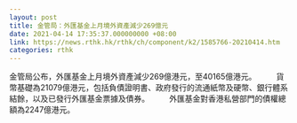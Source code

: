 ```yaml
---
layout: post
title: 金管局：外匯基金上月境外資產減少269億元
date: 2021-04-14 17:35:37.000000000 +08:00
link: https://news.rthk.hk/rthk/ch/component/k2/1585766-20210414.htm
categories: rthk
---
```


金管局公布，外匯基金上月境外資產減少269億港元，至40165億港元。
　　 
貨幣基礎為21079億港元，包括負債證明書、政府發行的流通紙幣及硬幣、銀行體系結餘，以及已發行外匯基金票據及債券。
　　 
外匯基金對香港私營部門的債權總額為2247億港元。

